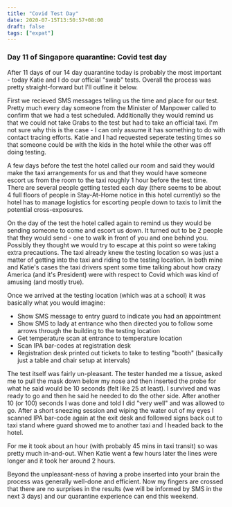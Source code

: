 ```yaml
---
title: "Covid Test Day"
date: 2020-07-15T13:50:57+08:00
draft: false
tags: ["expat"]
---
```


### Day 11 of Singapore quarantine: Covid test day

After 11 days of our 14 day quarantine today is probably the most important - today Katie and I do our official "swab" tests.  Overall the process was pretty straight-forward but I'll outline it below.

First we recieved SMS messages telling us the time and place for our test.  Pretty much every day someone from the Minister of Manpower called to confirm that we had a test scheduled.  Additionally they would remind us that we could not take Grabs to the test but had to take an official taxi.  I'm not sure why this is the case - I can only assume it has something to do with contact tracing efforts.  Katie and I had requested seperate testing times so that someone could be with the kids in the hotel while the other was off doing testing.

A few days before the test the hotel called our room and said they would make the taxi arrangements for us and that they would have someone escort us from the room to the taxi roughly 1 hour before the test time.  There are several people getting tested each day (there seems to be about 4 full floors of people in Stay-At-Home notice in this hotel currently) so the hotel has to manage logistics for escorting people down to taxis to limit the potential cross-exposures.

On the day of the test the hotel called again to remind us they would be sending someone to come and escort us down.  It turned out to be 2 people that they would send - one to walk in front of you and one behind you.  Possibly they thought we would try to escape at this point so were taking extra precautions.  The taxi already knew the testing location so was just a matter of getting into the taxi and riding to the testing location.  In both mine and Katie's cases the taxi drivers spent some time talking about how crazy America (and it's President) were with respect to Covid which was kind of amusing (and mostly true).

Once we arrived at the testing location (which was at a school) it was basically what you would imagine:
* Show SMS message to entry guard to indicate you had an appointment
* Show SMS to lady at entrance who then directed you to follow some arrows through the building to the testing location
* Get temperature scan at entrance to temperature location
* Scan IPA bar-codes at registration desk
* Registration desk printed out tickets to take to testing "booth" (basically just a table and chair setup at intervals)

The test itself was fairly un-pleasant.  The tester handed me a tissue, asked me to pull the mask down below my nose and then inserted the probe for what he said would be 10 seconds (felt like 25 at least).  I survived and was ready to go and then he said he needed to do the other side.  After another 10 (or 100) seconds I was done and told I did "very well" and was allowed to go.  After a short sneezing session and wiping the water out of my eyes I scanned IPA bar-code again at the exit desk and followed signs back out to taxi stand where guard showed me to another taxi and I headed back to the hotel.

For me it took about an hour (with probably 45 mins in taxi transit) so was pretty much in-and-out.  When Katie went a few hours later the lines were longer and it took her around 2 hours.

Beyond the unpleasant-ness of having a probe inserted into your brain the process was generally well-done and efficient.  Now my fingers are crossed that there are no surprises in the results (we will be informed by SMS in the next 3 days) and our quarantine experience can end this weekend.
